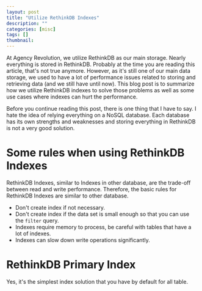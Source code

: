 ```yaml
---
layout: post
title: "Utilize RethinkDB Indexes"
description: ""
categories: [misc]
tags: []
thumbnail:
---
```


At Agency Revolution, we utilize RethinkDB as our main storage. Nearly everything is stored in
RethinkDB. Probably at the time you are reading this article, that's not true anymore. However, as
it's still one of our main data storage, we used to have a lot of performance issues related to
storing and retrieving data (and we still have until now). This blog post is to summarize how we
utilize RethinkDB indexes to solve those problems as well as some use cases where indexes can hurt
the performance.

Before you continue reading this post, there is one thing that I have to say. I hate the idea of
relying everything on a NoSQL database. Each database has its own strengths and weaknesses and
storing everything in RethinkDB is not a very good solution.

# Some rules when using RethinkDB Indexes

RethinkDB Indexes, similar to Indexes in other database, are the trade-off between read and write
performance. Therefore, the basic rules for RethinkDB Indexes are similar to other database.

- Don't create index if not necessary.
- Don't create index if the data set is small enough so that you can use the `filter` query.
- Indexes require memory to process, be careful with tables that have a lot of indexes.
- Indexes can slow down write operations significantly.

# RethinkDB Primary Index

Yes, it's the simplest index solution that you have by default for all table.
